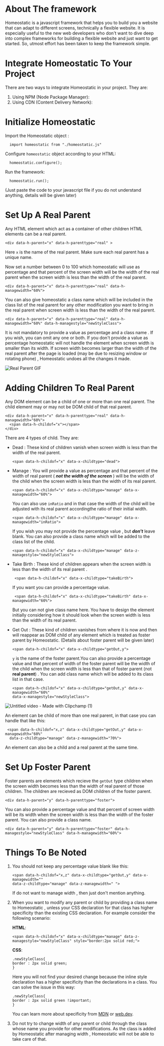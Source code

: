 
# About The framework
Homeostatic is a javascript framework that helps you to build you a website that can adapt to different screens, technically a flexible website. It is especially useful to the new web developers who don't want to dive deep into complex frameworks for building a flexible website and just want to get started. So, utmost effort has been taken to keep the framework simple.

# Integrate Homeostatic To Your Project
There are two ways to integrate Homeostatic in your project. They are:
 1. Using NPM (Node Package Manager):
 2. Using CDN (Content Delivery Network):

# Initialize Homeostatic
Import the Homeostatic object :

```
  import homeostatic from "./homeostatic.js"
```
Configure `homeostatic` object according to your HTML:

```
  homeostatic.configure();
```
Run the framework:

```
  homeostatic.run();
```
 (Just paste the code to your javascript file if you do not understand anything, details will be given later)

# Set Up A Real Parent
 Any HTML element which act as a container of other children HTML elements can be a real parent. 
 ```
 <div data-h-parent="x" data-h-parenttype="real" >
 ```
Here `x` is the name of the real parent. Make sure each real parent has a unique name.

Now set a number between 0 to 100 which homeostatic will use as percentage and that percent of the screen width will be the width of the real parent when the screen width is less than the width of the real parent. 
```
<div data-h-parent="x" data-h-parenttype="real" data-h-managewidth="60%">
```
You can also give homeostatic a class name which will be included in the class list of the real parent for any other modification you want to bring in the real parent when screen width is less than the width of the real parent.
```
<div data-h-parent="x" data-h-parenttype="real" data-h-managewidth="60%" data-h-managestyle="newStyleClass">
```
It is not mandatory to provide a value as percentage and a class name . If you wish, you can omit any one or both.
If you don't provide a value as percentage homeostatic will not handle the element when screen width is smaller than its width. 
If screen width becomes larger than the width of the real parent after the page is loaded (may be due to resizing window or rotating phone) , Homeostatic undoes all the changes it made.

![Real Parent GIF](https://github.com/SaaminRahman/Homeostatic/assets/163336763/2ee8ec6f-b326-4f25-944f-0a1191ba235c)

# Adding Children To Real Parent
Any DOM element can be a child of one or more than one real parent. The child element may or may not be DOM child of that real parent.

```
<div data-h-parent="x" data-h-parenttype="real" data-h-managewidth="60%">
  <span data-h-childof="x"></span>
</div>
```
There are 4 types of child. They are:
- Dead : These kind of children vanish when screen width is less than the width of 
  the real parent.
  
  ```
  <span data-h-childof="x" data-x-childtype="dead">
  ```
- Manage : You will provide a value as percentage and that percent of the width of 
  real parent ( _**not the width of the screen**_ ) will be the width of the child
  when the screen width is less than the width of its real parent.
  
  ```
  <span data-h-childof="x" data-x-childtype="manage" data-x-managewidth="60%">
  ```
  You can also use `inRatio` and in that case the width of the child will be
  adjusted with its real parent accordingthe ratio of their initial width.
  
  ```
  <span data-h-childof="x" data-x-childtype="manage" data-x-managewidth="inRatio">
  ```
  If you wish you may not provide the percentage value , but _**don't**_ leave 
  blank.
  You can also provide a class name which will be added to the class list of the 
  child.
  
  ```
  <span data-h-childof="x" data-x-childtype="manage" data-z-managestyle="newStyleClass">
  ```
- Take Birth : These kind of children appears when the screen width is less than the 
  width of its real parent .
  
  ```
   <span data-h-childof="x" data-x-childtype="takeBirth">
  ```
  If you want you can provide a percentage value.
  
  ```
   <span data-h-childof="x" data-x-childtype="takeBirth" data-x-managewidth="60%">
  ```
  But you can not give class name here. You have to design the element initially 
  considering how it should look when the screen width is less than the width of 
  its real parent.
- Get Out : These kind of children vanishes from where it is now and then will 
  reappear as DOM child of any element which is treated as foster parent by 
  Homeostatic. (Details about foster parent will be given later)
  
  ```
  <span data-h-childof="x" data-x-childtype="getOut,y">
  ```
  `y` is the name of the foster parent.You can also provide a percentage value and 
  that percent of width of the foster parent will be the width of the child when 
  the screen width is less than that of foster parent (not **real parent**) . You 
  can add class name which will be added to its class list in that case.
  
  ```
  <span data-h-childof="x" data-x-childtype="getOut,y" data-x-managewidth="60%" 
  data-x-managestyle="newStyleClass">
  ```
![Untitled video - Made with Clipchamp (1)](https://github.com/SaaminRahman/Homeostatic/assets/163336763/325e891f-8705-4a76-a920-08e59e91a5c6)

An element can be child of more than one real parent, in that case you can handle that like this:

```
 <span data-h-childof="x,z" data-x-childtype="getOut,y" data-x-managewidth="60%" 
  data-z-childtype="manage" data-z-managewidth="70%">
```
An element can also be a child and a real parent at the same time.
# Set Up Foster Parent 
Foster parents are elements which recieve the `getOut` type children when the screen width becomes less than the width of real parent of those children. The children are recieved as DOM children of the foster parent.

```
<div data-h-parent="y" data-h-parenttype="foster">
```
You can also provide a percentage value and that percent of screen width will be its width when the screen width is less than the width of the foster parent. You can also provide a class name.

```
<div data-h-parent="y" data-h-parenttype="foster" data-h-managestyle="newStyleClass" data-h-managewidth="60%">
```
# Things To Be Noted
1. You should not keep any percentage value blank like this:
   
   ```
   <span data-h-childof="x,z" data-x-childtype="getOut,y" data-x-managewidth="" 
   data-z-childtype="manage" data-z-managewidth=" ">
   ```
   If do not want to manage width , then just don't mention anything.
2. When you want to modify any parent or child by providing a class name to Homeostatic , unless your CSS declaration for that class has higher specificity than the existing CSS 
   declaration. For example consider the following scenario:
   
   **HTML**:
   
   ```
   <span data-h-childof="x" data-x-childtype="manage" data-z-managestyle="newStyleClass" style="border:2px solid red;">
   ```
   **CSS**:
   ```
   .newStyleClass{
   border : 2px solid green;
   }
   ```
   Here you will not find your desired change because the inline style declaration has a higher specificity than the declarations in a class. You can solve the issue in this way:

   ```
   .newStyleClass{
   border : 2px solid green !important;
   }
   ```
   You can learn more about specificity from [MDN](https://developer.mozilla.org/en-US/docs/Web/CSS/Specificity) or [web.dev](https://web.dev/learn/css/specificity).
4. Do not try to change width of any parent or child through the class whose name you provide for other modifications. As the class is added by Homeostatic after managing width , 
   Homeostatic will not be able to take care of that.
  

  
    
